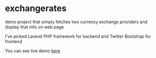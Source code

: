# exchangerates
demo project that simply fetches two currency exchange providers and display
 that info on web page 

I've picked Laravel PHP framework for backend and Twitter Bootstrap for frontend

You can see live demo [here](http://178.62.176.120:8000/)
